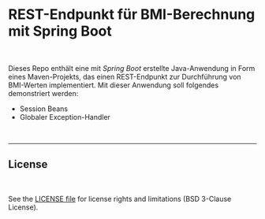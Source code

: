 # REST-Endpunkt für BMI-Berechnung mit Spring Boot #

<br>

Dieses Repo enthält eine mit *Spring Boot* erstellte Java-Anwendung in Form eines Maven-Projekts, 
das einen REST-Endpunkt zur Durchführung von BMI-Werten implementiert.
Mit dieser Anwendung soll folgendes demonstriert werden:
* Session Beans
* Globaler Exception-Handler

<br>

----

## License ##

<br>

See the [LICENSE file](LICENSE.md) for license rights and limitations (BSD 3-Clause License).

<br>
